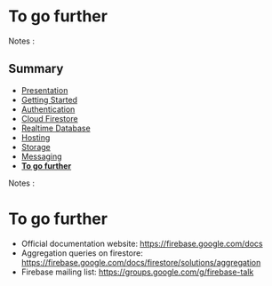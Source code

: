 # To go further

<!-- .slide: class="page-title" -->

Notes :



## Summary

<!-- .slide: id = "master-toc" class="toc" -->

- [Presentation](#/1)
- [Getting Started](#/2)
- [Authentication](#/3)
- [Cloud Firestore](#/4)
- [Realtime Database](#/5)
- [Hosting](#/6)
- [Storage](#/7)
- [Messaging](#/8)
- **[To go further](#/9)**

Notes : 



# To go further

 - Official documentation website: https://firebase.google.com/docs
 - Aggregation queries on firestore: https://firebase.google.com/docs/firestore/solutions/aggregation
 - Firebase mailing list: https://groups.google.com/g/firebase-talk
